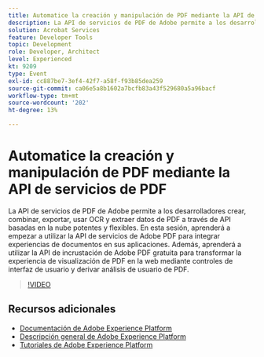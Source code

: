 ```yaml
---
title: Automatice la creación y manipulación de PDF mediante la API de servicios de PDF
description: La API de servicios de PDF de Adobe permite a los desarrolladores crear, combinar, exportar, usar OCR y extraer datos de PDF a través de API basadas en la nube potentes y flexibles. En esta sesión, aprenderá a empezar a utilizar la API de servicios de Adobe PDF para integrar experiencias de documentos en sus aplicaciones. Además, aprenderá a utilizar la API de incrustación de Adobe PDF gratuita para transformar la experiencia de visualización de PDF en la web mediante controles de interfaz de usuario y derivar análisis de usuario de PDF.
solution: Acrobat Services
feature: Developer Tools
topic: Development
role: Developer, Architect
level: Experienced
kt: 9209
type: Event
exl-id: cc887be7-3ef4-42f7-a58f-f93b85dea259
source-git-commit: ca06e5a8b1602a7bcfb83a43f529680a5a96bacf
workflow-type: tm+mt
source-wordcount: '202'
ht-degree: 13%

---
```


# Automatice la creación y manipulación de PDF mediante la API de servicios de PDF

La API de servicios de PDF de Adobe permite a los desarrolladores crear, combinar, exportar, usar OCR y extraer datos de PDF a través de API basadas en la nube potentes y flexibles. En esta sesión, aprenderá a empezar a utilizar la API de servicios de Adobe PDF para integrar experiencias de documentos en sus aplicaciones. Además, aprenderá a utilizar la API de incrustación de Adobe PDF gratuita para transformar la experiencia de visualización de PDF en la web mediante controles de interfaz de usuario y derivar análisis de usuario de PDF.

>[!VIDEO](https://video.tv.adobe.com/v/338039/?quality=12&learn=on&hidetitle=true)

## Recursos adicionales

- [Documentación de Adobe Experience Platform](https://experienceleague.adobe.com/docs/experience-platform.html)
- [Descripción general de Adobe Experience Platform](https://experienceleague.adobe.com/docs/experience-platform/landing/home.html?lang=es)
- [Tutoriales de Adobe Experience Platform](https://experienceleague.adobe.com/docs/platform-learn/tutorials/overview.html?lang=es)
